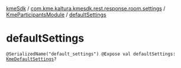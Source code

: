 [kmeSdk](../../index.md) / [com.kme.kaltura.kmesdk.rest.response.room.settings](../index.md) / [KmeParticipantsModule](index.md) / [defaultSettings](./default-settings.md)

# defaultSettings

`@SerializedName("default_settings") @Expose val defaultSettings: `[`KmeDefaultSettings`](../-kme-default-settings/index.md)`?`